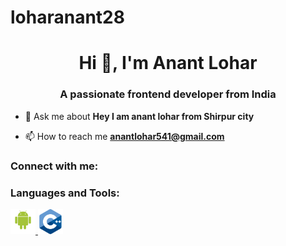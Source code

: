 # loharanant28<h1 align="center">Hi 👋, I'm Anant Lohar</h1>
<h3 align="center">A passionate frontend developer from India</h3>

- 💬 Ask me about **Hey I am anant lohar from Shirpur city**

- 📫 How to reach me **anantlohar541@gmail.com**

<h3 align="left">Connect with me:</h3>
<p align="left">
</p>

<h3 align="left">Languages and Tools:</h3>
<p align="left"> <a href="https://developer.android.com" target="_blank" rel="noreferrer"> <img src="https://raw.githubusercontent.com/devicons/devicon/master/icons/android/android-original-wordmark.svg" alt="android" width="40" height="40"/> </a> <a href="https://www.w3schools.com/cpp/" target="_blank" rel="noreferrer"> <img src="https://raw.githubusercontent.com/devicons/devicon/master/icons/cplusplus/cplusplus-original.svg" alt="cplusplus" width="40" height="40"/> </a> </p>
